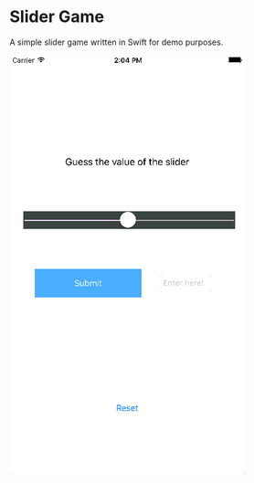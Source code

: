 # Slider Game

A simple slider game written in Swift for demo purposes.

![ScreenShot](https://github.com/stanly-johnson/SpinnerGame/blob/master/Screen%20Shot%202017-11-22%20at%202.04.29%20PM.png)
